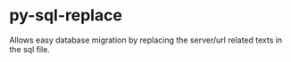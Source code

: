 # py-sql-replace
 
Allows easy database migration by replacing the server/url related texts in the sql file.
